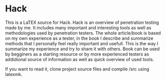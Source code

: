 # Hack

This is a LaTEX source for Hack. 
Hack is an overview of penetration testing made by me. 
It includes many important and interesting tools as well as methodologies used by penetration testers.
The whole article/book is based on my own experience as a tester, in the book I describe and summarize methods that I personally
feel really important and usefull. This is the way I summarize my experience and try to share it with others.
Book can be used by begginers as a starting resource or by more experienced testers as addidional source of information as well as quick overview of used tools.


If you want to read it, clone project source files  and compile /src using latexmk.
